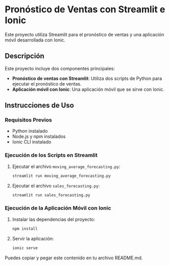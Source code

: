 

# Pronóstico de Ventas con Streamlit e Ionic

Este proyecto utiliza Streamlit para el pronóstico de ventas y una aplicación móvil desarrollada con Ionic.

## Descripción

Este proyecto incluye dos componentes principales:
- **Pronóstico de ventas con Streamlit**: Utiliza dos scripts de Python para ejecutar el pronóstico de ventas.
- **Aplicación móvil con Ionic**: Una aplicación móvil que se sirve con Ionic.

## Instrucciones de Uso

### Requisitos Previos

- Python instalado
- Node.js y npm instalados
- Ionic CLI instalado

### Ejecución de los Scripts en Streamlit

1. Ejecutar el archivo `moving_average_forecasting.py`:
   ```bash
   streamlit run moving_average_forecasting.py
   ```

2. Ejecutar el archivo `sales_forecasting.py`:
   ```bash
   streamlit run sales_forecasting.py
   ```

### Ejecución de la Aplicación Móvil con Ionic

1. Instalar las dependencias del proyecto:
   ```bash
   npm install
   ```

2. Servir la aplicación:
   ```bash
   ionic serve
   ```

Puedes copiar y pegar este contenido en tu archivo README.md.
